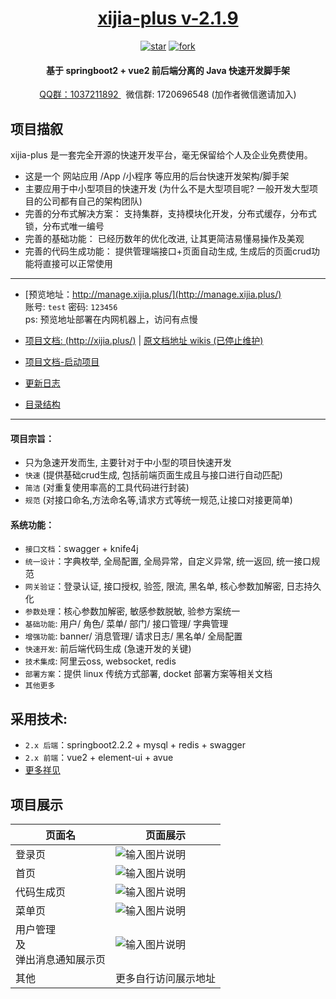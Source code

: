 <h1 align="center">
   <a href="http://xijia.plus">xijia-plus v-2.1.9  </a>
</h1>
<div align="center">
   <a  href='https://gitee.com/wslxm/xijia-plus/stargazers'><img src='https://gitee.com/wslxm/xijia-plus/badge/star.svg?theme=white' alt='star'></img></a>
   <a  href='https://gitee.com/wslxm/xijia-plus/members'><img src='https://gitee.com/wslxm/xijia-plus/badge/fork.svg?theme=white' alt='fork'></img></a>
</div >

<h4 align="center"> 基于 springboot2 + vue2 前后端分离的 Java 快速开发脚手架 </h4>
<div align="center"> <a target="_blank" href="https://jq.qq.com/?_wv=1027&k=lmPjMgs3">QQ群：1037211892 </a>  
 &nbsp; 微信群: 1720696548 (加作者微信邀请加入)
</div >



## 项目描叙


xijia-plus 是一套完全开源的快速开发平台，毫无保留给个人及企业免费使用。


- 这是一个 网站应用 /App /小程序 等应用的后台快速开发架构/脚手架
- 主要应用于中小型项目的快速开发 (为什么不是大型项目呢? 一般开发大型项目的公司都有自己的架构团队)
- 完善的分布式解决方案： 支持集群，支持模块化开发，分布式缓存，分布式锁，分布式唯一编号
- 完善的基础功能： 已经历数年的优化改进, 让其更简洁易懂易操作及美观
- 完善的代码生成功能： 提供管理端接口+页面自动生成, 生成后的页面crud功能将直接可以正常使用

----------

- [预览地址：http://manage.xijia.plus/](http://manage.xijia.plus/)     <br />  账号: `test`  密码: `123456`  <br /> ps: 预览地址部署在内网机器上，访问有点慢
- [项目文档: (http://xijia.plus/)](http://xijia.plus/)  |  [原文档地址 wikis (已停止维护)](https://gitee.com/wslxm/xijia-plus/wikis/pages)

- [项目文档-启动项目](http://xijia.plus/%E6%9C%8D%E5%8A%A1%E7%AB%AF/%E5%BF%AB%E9%80%9F%E4%BD%BF%E7%94%A8.html)
- [更新日志](https://gitee.com/wslxm/xijia-plus/blob/2.x/%E7%9B%B8%E5%85%B3%E6%96%87%E6%A1%A3/%E6%9B%B4%E6%96%B0%E6%97%A5%E5%BF%97.md)
- [目录结构](https://gitee.com/wslxm/xijia-plus/blob/2.x/%E7%9B%B8%E5%85%B3%E6%96%87%E6%A1%A3/2.x%20%E7%89%88%E6%9C%AC%E7%9B%AE%E5%BD%95%E7%BB%93%E6%9E%84.md)
----------

#### 项目宗旨：
- 只为急速开发而生, 主要针对于中小型的项目快速开发
- `快速` (提供基础crud生成, 包括前端页面生成且与接口进行自动匹配)
- `简洁` (对重复使用率高的工具代码进行封装)
- `规范` (对接口命名,方法命名等,请求方式等统一规范,让接口对接更简单)

#### 系统功能：
- `接口文档`：swagger + knife4j
- `统一设计`：字典枚举, 全局配置, 全局异常，自定义异常, 统一返回, 统一接口规范
- `网关验证`：登录认证, 接口授权, 验签, 限流, 黑名单, 核心参数加解密, 日志持久化
- `参数处理`：核心参数加解密, 敏感参数脱敏, 验参方案统一
- `基础功能`: 用户/ 角色/ 菜单/ 部门/ 接口管理/ 字典管理
- `增强功能`: banner/ 消息管理/ 请求日志/ 黑名单/ 全局配置
- `快速开发`: 前后端代码生成  (急速开发的关键)
- `技术集成`: 阿里云oss, websocket, redis
- `部署方案`：提供 linux 传统方式部署, docket 部署方案等相关文档
- `其他更多`


## 采用技术:
- `2.x 后端`：springboot2.2.2 + mysql + redis + swagger
- `2.x 前端`：vue2 + element-ui +  avue
- [更多祥见](http://xijia.plus/%E6%9C%8D%E5%8A%A1%E7%AB%AF/%E9%87%87%E7%94%A8%E6%8A%80%E6%9C%AF.html)



## 项目展示

|  页面名 |  页面展示 |
|---|---|
| 登录页      | ![输入图片说明](https://images.gitee.com/uploads/images/2021/1208/201521_b4b0a90f_2208600.png "屏幕截图.png") |
| 首页        | ![输入图片说明](https://images.gitee.com/uploads/images/2021/1208/201610_83f931fa_2208600.png "屏幕截图.png") | 
| 代码生成页   | ![输入图片说明](https://images.gitee.com/uploads/images/2021/1208/201654_cc2aa4fe_2208600.png "屏幕截图.png") | 
| 菜单页      | ![输入图片说明](https://images.gitee.com/uploads/images/2021/1208/201741_80321125_2208600.png "屏幕截图.png") | 
| 用户管理 <br /> 及 <br />弹出消息通知展示页  | ![输入图片说明](https://images.gitee.com/uploads/images/2021/1208/201902_11d194f7_2208600.png "屏幕截图.png") | 
| 其他  | 更多自行访问展示地址 | 


